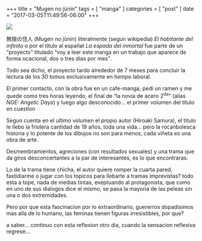 +++
title      = "Mugen no jūnin"
tags       = [ "manga" ]
categories = [ "post" ]
date       = "2017-03-05T11:49:56-06:00"
+++

![](../manji.jpg)

無限の住人 (Mugen no jūnin) literalmente (segun wikipedia) <em>El habitante del
infinito</em> o por el titulo al españøl <em>La espada del inmortal</em> fue
parte de un <q>proyecto</q> titulado <q>voy a leer este manga en un trabajo que
aparece de forma ocacional, dos o tres dias por mes</q>.

Todo sea dicho, el proyecto tardo alrededor de 7 meses para concluir la lectura
de los 30 tomos exclusivamente en tiempo laboral.

El primer contacto, con la obra fue en un cafe-manga, pedi un ramen y me quede
como tres horas leyendo, el final de <q>la novia de acero 2<sup>da</sup></q>
(alias <em>NGE: Angelic Days</em>) y luego algo desconocido... el primer volumen
del titulo en cuestion

Segun cuenta en el ultimo volumen el propio autor (Hiroaki Samura), el titulo le
llebo la friolera cantidad de 19 años, toda una vida... pero la rocanbolesca
historia y lo potente de los dibujos no son para menos, cada viñeta es una obra
de arte.

Desmembramientos, agreciones (con resultados sexuales) y una trama que da giros
desconcertantes a la par de interesantes, es lo que encontraras.

Lo de la trama tiene chicha, el autor quiere romper la cuarta pared, fastidiarme
o jugar con los topicos para llebarte a tramas imprevistas? todo esta a tope,
nada de medias tintas, exeptuando al protagonista, que como en uno de sus
dialogos dice el mismo, se pasa la mayoria de las peleas sin una o dos
extremidades.

Pero por que esta fascinacion por lo extraordinario, guererros dopadisimos mas
alla de lo humano, las feminas tienen figuras irresistibles, por que?

a saber... continuo con esta reflexion otro dia, cuando la sensacion reflexiva
regrese...
